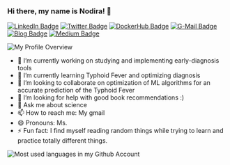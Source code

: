 ### Hi there, my name is Nodira! 👋

[![LinkedIn Badge](https://img.shields.io/badge/LinkedIn-Profile-informational?style=flat&logo=linkedin&logoColor=white&color=blue)](https://www.linkedin.com/in/nodira-ibrogimova/)
[![Twitter Badge](https://img.shields.io/badge/Twitter-Profile-informational?style=flat&logo=twitter&logoColor=white&color=blue)](https://twitter.com/NodiraDeveloper)
[![DockerHub Badge](https://badgen.net/badge/DockerHub/Profile/blue?icon=docker)](https://hub.docker.com/u/nodira)
[![G-Mail Badge](https://img.shields.io/badge/-Gmail-EA4335?style=flat-square&logo=Gmail&logoColor=white&color=red)](mailto://nodira.ibrogimova@gmail.com)
[![Blog Badge](https://img.shields.io/badge/Blog-FF5722?style=flat-square&logo=blogger&logoColor=white&color=blue)](https://www.nodirabegim.com/)
[![Medium Badge](https://img.shields.io/badge/Medium-12100E?style=flat-square&logo=medium&logoColor=white&color=black)](https://medium.com/@nodira_ibragimova/)

![My Profile Overview](https://github-readme-stats.vercel.app/api?username=NodiraIbrogimova&show_icons=true&theme=blue-green&count_private=true)

- 🔭 I’m currently working on studying and implementing early-diagnosis tools
- 🌱 I’m currently learning Typhoid Fever and optimizing diagnosis
- 👯 I’m looking to collaborate on optimization of ML algorithms for an accurate prediction of the Typhoid Fever
- 🤔 I’m looking for help with good book recommendations :) 
- 💬 Ask me about science
- 📫 How to reach me: My gmail
- 😄 Pronouns: Ms.
- ⚡ Fun fact: I find myself reading random things while trying to learn and practice totally different things. 

![Most used languages in my Github Account](https://github-readme-stats.vercel.app/api/top-langs/?username=DreamPearl&layout=compact&theme=gotham&count_private=true)

